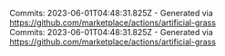Commits: 2023-06-01T04:48:31.825Z - Generated via https://github.com/marketplace/actions/artificial-grass
<br>
Commits: 2023-06-01T04:48:31.825Z - Generated via https://github.com/marketplace/actions/artificial-grass
<br>
